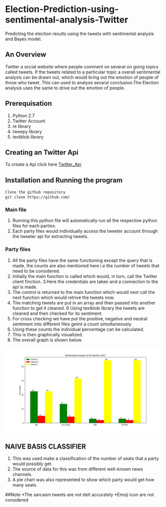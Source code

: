 # Election-Prediction-using-sentimental-analysis-Twitter
Predicting the election results using the tweets with sentimental analysis and Bayes model.

## An Overview
Twitter a social website where people comment on several on going topics called tweets. If the tweets related to a particular topic a overall sentimental analysis can be drawn out, which would bring out the emotion of people of those who tweet.
This can used to analyse sevaral conclusion.The Election analysis uses the same to drive out the emotion of people.

## Prerequisation
1. Python 2.7
2. Twitter Account
3. re library
4. tweepy library
5. textblob library

	
## Creating an Twitter Api
To create a Api click here [Twitter_Api](https://apps.twitter.com/)

## Installation and Running the program
	Clone the github repository
	git clone https://github.com/
### Main file
1. Running this python file will automatically run all the respective python files for each parties. 
2. Each party files would individually access the tweeter account through the tweeter api for extracting tweets.

### Party files
1. All the party files have the same functioning except the query that is made, the counts are also mentioned here i.e the number of tweets that need to be considered.
2. Initially the main function is called which would, in turn, call the Twitter client finction.
3.Here the credentials are taken and a connection to the api is made.
4. The control is returned to the main function which would next call the next function which would retrive the tweets now.
5. The matching tweets are put in an array and then passed into another function to get it cleaned.
6 Using textblob library the tweets are cleaned and then checked for its sentiment.
7. For cross checking we have put the positive, negative and neutral sentiment into different files geiint a count simultaneously. 
8. Using these counts the individual percentage can be calculated. 
9. This is then graphically visualized.
10. The overall graph is shown below.

![Alt text](a.png?raw=true "Sentimental analysis")



## NAIVE BASIS CLASSIFIER

1. This was used make a classification of the number of seats that a party would possibly get.
2. The source of data for this was from different well-known news channels.
3. A pie chart was also represented to show which party would get how many seats. 



##Note 
	*The sarcasm tweets are not delt accurately
	*Emoji icon are not considered 
	
